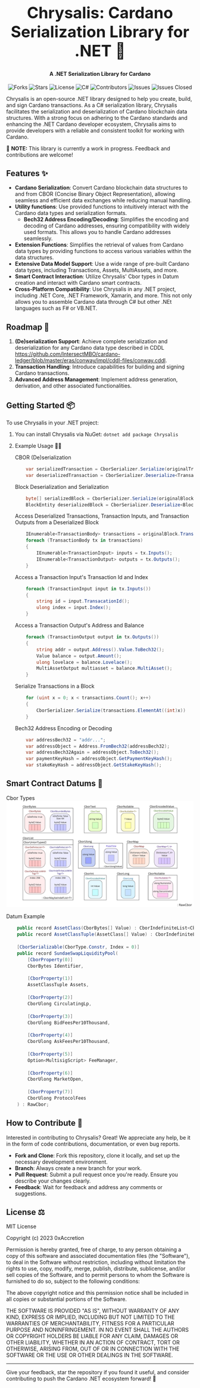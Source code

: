 <div align="center">
    <h1 style="font-size: 3em;">Chrysalis: Cardano Serialization Library for .NET 🦋</h1>
    <h4>A .NET Serialization Library for Cardano</h4>
</div>

<div align="center">

![Forks](https://img.shields.io/github/forks/utxorpc/dotnet-sdk.svg?style=social) 
![Stars](https://img.shields.io/github/stars/utxorpc/dotnet-sdk.svg?style=social) 
![License](https://img.shields.io/badge/License-MIT-blue.svg)
![C#](https://img.shields.io/badge/C%23-purple.svg)
![Contributors](https://img.shields.io/github/contributors/utxorpc/dotnet-sdk.svg) 
![Issues](https://img.shields.io/github/issues/utxorpc/dotnet-sdk.svg) 
![Issues Closed](https://img.shields.io/github/issues-closed/utxorpc/dotnet-sdk.svg) 

</div>


Chrysalis is an open-source .NET library designed to help you create, build, and sign Cardano transactions. As a C# serialization library, Chrysalis facilitates the serialization and deserialization of Cardano blockchain data structures. With a strong focus on adhering to the Cardano standards and enhancing the .NET Cardano developer ecosystem, Chrysalis aims to provide developers with a reliable and consistent toolkit for working with Cardano. 

🚧 **NOTE:** This library is currently a work in progress. Feedback and contributions are welcome!

## Features ✨

- **Cardano Serialization**: Convert Cardano blockchain data structures to and from CBOR (Concise Binary Object Representation), allowing seamless and efficient data exchanges while reducing manual handling. 
- **Utility functions**: Use provided functions to intuitively interact with the Cardano data types and serialization formats.
    - **Bech32 Address Encoding/Decoding**: Simplifies the encoding and decoding of Cardano addresses, ensuring compatibility with widely used formats. This allows you to handle Cardano addresses seamlessly.
- **Extension Functions**: Simplifies the retrieval of values from Cardano data types by providing functions to access various variables within the data structures.
- **Extensive Data Model Support**: Use a wide range of pre-built Cardano data types, including Transactions, Assets, MultiAssets, and more.
- **Smart Contract Interaction**: Utilize Chrysalis' Cbor types in Datum creation and interact with Cardano smart contracts.
- **Cross-Platform Compatibility**: Use Chrysalis in any .NET project, including .NET Core, .NET Framework, Xamarin, and more. This not only allows you to assemble Cardano data through C# but other .NEt languages such as F# or VB.NET.


## Roadmap 🚀

1. **(De)serialization Support**: Achieve complete serialization and deserialization for any Cardano data type described in CDDL https://github.com/IntersectMBO/cardano-ledger/blob/master/eras/conway/impl/cddl-files/conway.cddl.
2. **Transaction Handling**: Introduce capabilities for building and signing Cardano transactions.
3. **Advanced Address Management**: Implement address generation, derivation, and other associated functionalities.

## Getting Started 📦

To use Chrysalis in your .NET project:

1. You can install Chrysalis via NuGet:
    `dotnet add package Chrysalis`

2. Example Usage 🧑‍💻
    
    CBOR (De)serialization
    ```csharp
        var serializedTransaction = CborSerializer.Serialize(originalTransaction);
        var deserializedTransaction = CborSerializer.Deserialize<TransactionBody>(serializedTransaction);
    ```

    Block Deserialization and Serialization
    ```csharp
        byte[] serializedBlock = CborSerializer.Serialize(originalBlock);
        BlockEntity deserializedBlock = CborSerializer.Deserialize<BlockEntity>(serializedBlock);
    ```

    Access Deserialized Transactions, Transaction Inputs, and Transaction Outputs from a Deserialized Block
    ```csharp
        IEnumerable<TransactionBody> transactions = originalBlock.TransactionBodies();
        foreach (TransactionBody tx in transactions)
        {
            IEnumerable<TransactionInput> inputs = tx.Inputs();
            IEnumerable<TransactionOutput> outputs = tx.Outputs();    
        }
    ```

    Access a Transaction Input's Transaction Id and Index
    ```csharp
        foreach (TransactionInput input in tx.Inputs())
        {
            string id = input.TransacationId();
            ulong index = input.Index();
        }
    ```

    Access a Transaction Output's Address and Balance
    ```csharp
        foreach (TransactionOutput output in tx.Outputs())
        {
            string addr = output.Address().Value.ToBech32();
            Value balance = output.Amount();
            ulong lovelace = balance.Lovelace();
            MultiAssetOutput multiasset = balance.MultiAsset();
        }
    ```

    Serialize Transactions in a Block
    ```csharp
        for (uint x = 0; x < transactions.Count(); x++)
        {
            CborSerializer.Serialize(transactions.ElementAt((int)x))
        }
    ```

    Bech32 Address Encoding or Decoding
    ```csharp
        var addressBech32 = "addr...";
        var addressObject = Address.FromBech32(addressBech32);
        var addressBech32Again = addressObject.ToBech32();
        var paymentKeyHash = addressObject.GetPaymentKeyHash();
        var stakeKeyHash = addressObject.GetStakeKeyHash();
    ```

## Smart Contract Datums 📝
Cbor Types
![Example Image](ChrysalisCborTypes.png)

Datum Example
```csharp
    public record AssetClass(CborBytes[] Value) : CborIndefiniteList<CborBytes>(Value);
    public record AssetClassTuple(AssetClass[] Value) : CborIndefiniteList<AssetClass>(Value);

    [CborSerializable(CborType.Constr, Index = 0)]
    public record SundaeSwapLiquidityPool(
        [CborProperty(0)]
        CborBytes Identifier,
        
        [CborProperty(1)]
        AssetClassTuple Assets,
        
        [CborProperty(2)]
        CborUlong CirculatingLp,
        
        [CborProperty(3)]
        CborUlong BidFeesPer10Thousand,
        
        [CborProperty(4)]
        CborUlong AskFeesPer10Thousand,
        
        [CborProperty(5)]
        Option<MultisigScript> FeeManager,
        
        [CborProperty(6)]
        CborUlong MarketOpen,
        
        [CborProperty(7)]
        CborUlong ProtocolFees
    ) : RawCbor;
```

## How to Contribute 🤝

Interested in contributing to Chrysalis? Great! We appreciate any help, be it in the form of code contributions, documentation, or even bug reports.

- **Fork and Clone**: Fork this repository, clone it locally, and set up the necessary development environment.
- **Branch**: Always create a new branch for your work.
- **Pull Request**: Submit a pull request once you're ready. Ensure you describe your changes clearly.
- **Feedback**: Wait for feedback and address any comments or suggestions.

## License ⚖️

MIT License

Copyright (c) 2023 0xAccretion

Permission is hereby granted, free of charge, to any person obtaining a copy of this software and associated documentation files (the "Software"), to deal in the Software without restriction, including without limitation the rights to use, copy, modify, merge, publish, distribute, sublicense, and/or sell copies of the Software, and to permit persons to whom the Software is furnished to do so, subject to the following conditions:

The above copyright notice and this permission notice shall be included in all copies or substantial portions of the Software.

THE SOFTWARE IS PROVIDED "AS IS", WITHOUT WARRANTY OF ANY KIND, EXPRESS OR IMPLIED, INCLUDING BUT NOT LIMITED TO THE WARRANTIES OF MERCHANTABILITY, FITNESS FOR A PARTICULAR PURPOSE AND NONINFRINGEMENT. IN NO EVENT SHALL THE AUTHORS OR COPYRIGHT HOLDERS BE LIABLE FOR ANY CLAIM, DAMAGES OR OTHER LIABILITY, WHETHER IN AN ACTION OF CONTRACT, TORT OR OTHERWISE, ARISING FROM, OUT OF OR IN CONNECTION WITH THE SOFTWARE OR THE USE OR OTHER DEALINGS IN THE SOFTWARE.

---

Give your feedback, star the repository if you found it useful, and consider contributing to push the Cardano .NET ecosystem forward! 🌟

